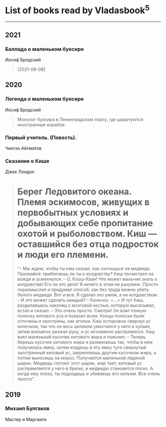# List of books read by Vladasbook<sup>5</sup>
---

## 2021

### Баллада о маленьком буксире
Иосиф Бродский
> [2021-08-08] 



## 2020

### Легенда о маленьком буксире
Иосиф Бродский
> Монолог буксира в Ленинградском порту, где швартуются иностранные корабли.


### Первый учитель. (Повесть).
Чингиз Айтматов


### Сказание о Кише
Джек Лондон
> Берег Ледовитого океана. Племя эскимосов, живущих в первобытных условиях и добывающих себе пропитание охотой и рыболовством. Киш — оставшийся без отца подросток и люди его племени. 
> ======================================================
> "– Мы ждем, чтобы ты нам сказал, как охотишься на медведя. Признайся: прибегаешь ли ты к колдовству?
> Киш посмотрел на вождя и усмехнулся.
> – О, Клош-Кван! Что может мальчик знать о колдовстве! Его ли это дело! Я ничего в этом не разумею. Просто поразмыслил и придумал способ, как без труда можно убить белого медведя. Вот и все. Я сделал это умом, а не колдовством.
> – И это может сделать каждый?
> – Конечно.
> <…>
> И тут Киш, разделавшись наконец с мозговой костью, которую высасывал, встал и сказал:
> – Это очень просто. Смотри!
> Он взял тонкую полоску китового уса и показал всем. Концы полоски были отточены и заострены, как иголки. Киш осторожно свернул ус колечком, так что он весь целиком уместился у него в кулаке, затем внезапно разжал руку, и ус мгновенно распрямился.
> Киш взял маленький кусочек китового жира и пояснил:
> – Теперь берешь кусочек китового жира и разминаешь так, чтобы в нем получилась ямка, затем кладешь в эту ямку туго свернутый заостренный китовый ус, закрепляешь другим кусочком жира, а потом выносишь на мороз. Получается маленький ледяной шарик. Медведь глотает этот шарик, жир тает, китовый ус распрямляется у него в брюхе, и медведю становится плохо. А когда ему плохо, ты подходишь и убиваешь его копьем.
> Все очень просто".



## 2019

### Михаил Булгаков
Мастер и Маргаита



